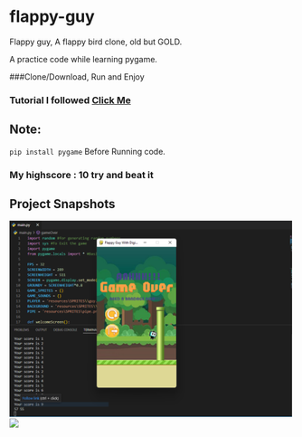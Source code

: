 # flappy-guy
Flappy guy, A flappy bird clone, old but GOLD.


A practice code while learning pygame.

###Clone/Download, Run and Enjoy

### Tutorial I followed [Click Me](https://copyassignment.com/flappy-bird-in-python-pygame-with-source-code/)

## Note:
 `pip install pygame`
 Before Running code.
 
### My highscore : 10 try and beat it

##  Project Snapshots
<img src="sc.png" width="500px"> <img src="sc1.png" width="500px">
